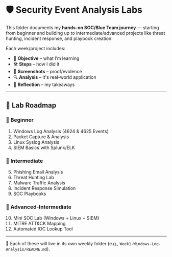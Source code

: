 # 🛡️ Security Event Analysis Labs

This folder documents my **hands-on SOC/Blue Team journey** — starting from beginner and building up to intermediate/advanced projects like threat hunting, incident response, and playbook creation.  

Each week/project includes:
- 🎯 **Objective** – what I’m learning
- 🛠️ **Steps** – how I did it
- 📸 **Screenshots** – proof/evidence
- 🔍 **Analysis** – it's real-world application
- 📝 **Reflection** – my takeaways

---

## 📅 Lab Roadmap

### 🔹 Beginner
1. Windows Log Analysis (4624 & 4625 Events)  
2. Packet Capture & Analysis  
3. Linux Syslog Analysis  
4. SIEM Basics with Splunk/ELK  

### 🔹 Intermediate
5. Phishing Email Analysis  
6. Threat Hunting Lab  
7. Malware Traffic Analysis  
8. Incident Response Simulation  
9. SOC Playbooks  

### 🔹 Advanced-Intermediate
10. Mini SOC Lab (Windows + Linux + SIEM)  
11. MITRE ATT&CK Mapping  
12. Automated IOC Lookup Tool  

---

📌 Each of these will live in its own weekly folder (e.g., `Week1-Windows-Log-Analysis/README.md`).  
